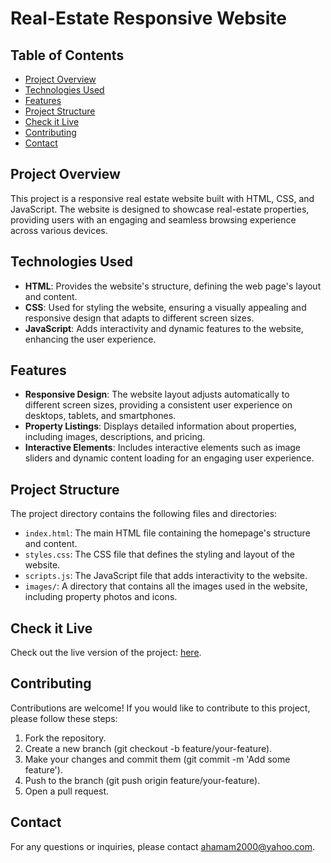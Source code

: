# Real-Estate Responsive Website

## Table of Contents

- [Project Overview](#project-overview)
- [Technologies Used](#technologies-used)
- [Features](#features)
- [Project Structure](#project-structure)
- [Check it Live](#check-it-live)
- [Contributing](#contributing)
- [Contact](#contact)

## Project Overview

This project is a responsive real estate website built with HTML, CSS, and JavaScript. The website is designed to showcase real-estate properties, providing users with an engaging and seamless browsing experience across various devices.

## Technologies Used

- **HTML**: Provides the website's structure, defining the web page's layout and content.
- **CSS**: Used for styling the website, ensuring a visually appealing and responsive design that adapts to different screen sizes.
- **JavaScript**: Adds interactivity and dynamic features to the website, enhancing the user experience.

## Features

- **Responsive Design**: The website layout adjusts automatically to different screen sizes, providing a consistent user experience on desktops, tablets, and smartphones.
- **Property Listings**: Displays detailed information about properties, including images, descriptions, and pricing.
- **Interactive Elements**: Includes interactive elements such as image sliders and dynamic content loading for an engaging user experience.

## Project Structure

The project directory contains the following files and directories:

- `index.html`: The main HTML file containing the homepage's structure and content.
- `styles.css`: The CSS file that defines the styling and layout of the website.
- `scripts.js`: The JavaScript file that adds interactivity to the website.
- `images/`: A directory that contains all the images used in the website, including property photos and icons.

## Check it Live

Check out the live version of the project: [here](https://ahmedhamamm.github.io/Real-estate/).

## Contributing

Contributions are welcome! If you would like to contribute to this project, please follow these steps:

1.  Fork the repository.
2.  Create a new branch (git checkout -b feature/your-feature).
3.  Make your changes and commit them (git commit -m 'Add some feature').
4.  Push to the branch (git push origin feature/your-feature).
5.  Open a pull request.

## Contact

For any questions or inquiries, please contact ahamam2000@yahoo.com.

